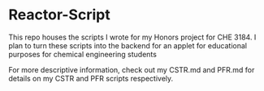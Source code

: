 # Reactor-Script
This repo houses the scripts I wrote for my Honors project for CHE 3184.  I plan to turn these scripts into the backend for an applet for educational purposes for chemical engineering students

For more descriptive information, check out my CSTR.md and PFR.md for details on my CSTR and PFR scripts respectively.